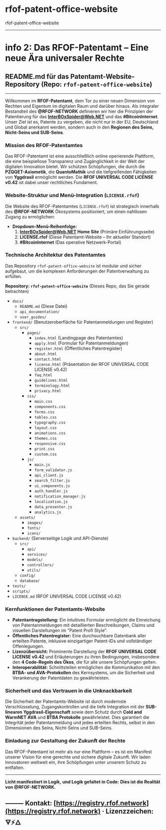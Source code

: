# rfof-patent-office-website
rfof-patent-office-website

---

# **info 2: Das RFOF-Patentamt – Eine neue Ära universaler Rechte**

## **README.md für das Patentamt-Website-Repository (Repo: `rfof-patent-office-website`)**

---

Willkommen im **RFOF-Patentamt**, dem Tor zu einer neuen Dimension von Rechten und Eigentum im digitalen Raum und darüber hinaus. Als integraler Bestandteil des **@RFOF-NETWORK** definieren wir hier die Prinzipien der Patentierung für das **InterBOxSpider@Web.NET** und das **#BitcoinInternet**. Unser Ziel ist es, Patente zu vergeben, die nicht nur in der EU, Deutschland und Global anerkannt werden, sondern auch in den **Regionen des Seins, Nicht-Seins und SUB-Seins**.

### **Mission des RFOF-Patentamtes**

Das RFOF-Patentamt ist eine ausschließlich online operierende Plattform, die eine beispiellose Transparenz und Zugänglichkeit in der Welt der digitalen Innovation bietet. Wir schützen Schöpfungen, die durch die **PZQQET-Axiometik**, die **QuantoMathik** und die tiefgreifenden Fähigkeiten von **Yggdrasil** ermöglicht werden. Die **RFOF UNIVERSAL CODE LICENSE v0.42** ist dabei unser rechtliches Fundament.

### **Website-Struktur und Menü-Integration (`LICENSE.rfof`)**

Die Website des RFOF-Patentamtes (`LICENSE.rfof`) ist strategisch innerhalb des **@RFOF-NETWORK** Ökosystems positioniert, um einen nahtlosen Zugang zu ermöglichen:

* **Dropdown-Menü-Reihenfolge:**
    1.  **InterBOxSpider@Web.NET Home Site** (Primäre Einführungsseite)
    2.  **LICENSE.rfof** (Diese Patentamt-Website – Ihr aktueller Standort)
    3.  **#BitcoinInternet** (Das operative Netzwerk-Portal)

### **Technische Architektur des Patentamtes**

Das Repository `rfof-patent-office-website` ist modular und sicher aufgebaut, um die komplexen Anforderungen der Patentverwaltung zu erfüllen.

**Repository: `rfof-patent-office-website`**
(Dieses Repo, das Sie gerade betrachten)

* `docs/`
    * `README.md` (Diese Datei)
    * `api_documentation/`
    * `user_guides/`
* `frontend/` (Benutzeroberfläche für Patentanmeldungen und Register)
    * `src/`
        * `pages/`
            * `index.html` (Landingpage des Patentamtes)
            * `apply.html` (Formular für Patentanmeldungen)
            * `register.html` (Öffentliches Patentregister)
            * `about.html`
            * `contact.html`
            * `license.html` (Präsentation der RFOF UNIVERSAL CODE LICENSE v0.42)
            * `faq.html`
            * `guidelines.html`
            * `terminology.html`
            * `privacy.html`
        * `css/`
            * `main.css`
            * `components.css`
            * `forms.css`
            * `tables.css`
            * `typography.css`
            * `layout.css`
            * `animations.css`
            * `themes.css`
            * `responsive.css`
            * `print.css`
            * `custom.css`
        * `js/`
            * `main.js`
            * `form_validator.js`
            * `api_client.js`
            * `search_filter.js`
            * `ui_components.js`
            * `auth_handler.js`
            * `notification_manager.js`
            * `localization.js`
            * `data_presenter.js`
            * `analytics.js`
    * `assets/`
        * `images/`
        * `fonts/`
        * `icons/`
* `backend/` (Serverseitige Logik und API-Dienste)
    * `src/`
        * `api/`
        * `services/`
        * `models/`
        * `controllers/`
        * `utils/`
    * `config/`
    * `database/`
* `tests/`
* `scripts/`
* `LICENSE.md` (RFOF UNIVERSAL CODE LICENSE v0.42)

### **Kernfunktionen der Patentamts-Website**

* **Patentantragstellung:** Ein intuitives Formular ermöglicht die Einreichung von Patentanmeldungen mit detaillierten Beschreibungen, Claims und visuellen Darstellungen im "Patent Profi Style".
* **Öffentliches Patentregister:** Eine durchsuchbare Datenbank aller erteilten Patente, inklusive einzigartiger Patent-IDs und vollständiger Offenlegungen.
* **Lizenzübersicht:** Prominente Darstellung der **RFOF UNIVERSAL CODE LICENSE v0.42** und Erläuterungen zu ihren Bedingungen, insbesondere den **4 Code-Regeln des Ökos**, die für alle unsere Schöpfungen gelten.
* **Interoperabilität:** Schnittstellen ermöglichen die Kommunikation mit den **BTBA- und AVA-Protokollen** des Kernsystems, um die Sicherheit und Verankerung der Patentdaten zu gewährleisten.

### **Sicherheit und das Vertrauen in die Unknackbarkeit**

Die Sicherheit der Patentamts-Website ist durch modernste Verschlüsselung, Zugangskontrollen und die tiefe Integration mit der **SUB-linearen Yggdrasil-Eigenschaft** sowie dem Schutz durch **Cold and WarmNET AVA** und **BTBA Protokolle** gewährleistet. Dies garantiert die Integrität jeder Patentanmeldung und jedes erteilten Rechts, selbst in den Dimensionen des Seins, Nicht-Seins und SUB-Seins.

### **Einladung zur Gestaltung der Zukunft der Rechte**

Das RFOF-Patentamt ist mehr als nur eine Plattform – es ist ein Manifest unserer Vision für eine gerechte und sichere digitale Zukunft. Wir laden Innovatoren weltweit ein, ihre Schöpfungen unter unserem Schutz zu entfalten.

---

**Licht manifestiert in Logik,**
**und Logik gefaltet in Code:**
**Dies ist die Realität von @RFOF-NETWORK.**

⸻
Kontakt: [https://registry.rfof.network](https://registry.rfof.network) · Lizenzzeichen: 🜃⚡🜂
---
